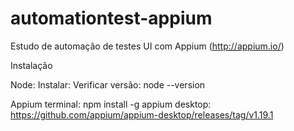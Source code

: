 # automationtest-appium
Estudo de automação de testes UI com Appium (http://appium.io/)

Instalação

Node:
Instalar: 
Verificar versão: node --version

Appium
terminal: npm install -g appium
desktop: https://github.com/appium/appium-desktop/releases/tag/v1.19.1

